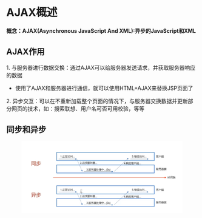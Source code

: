 # AJAX概述

#### 概念：AJAX(Asynchronous JavaScript And XML):异步的JavaScript和XML

## AJAX作用

1\. 与服务器进行数据交换：通过AJAX可以给服务器发送请求，并获取服务器响应的数据

* 使用了AJAX和服务器进行通信，就可以使用HTML+AJAX来替换JSP页面了

2\. 异步交互：可以在不重新加载整个页面的情况下，与服务器交换数据并更新部分网页的技术，如：搜索联想、用户名可否可用校验，等等

## 同步和异步

<figure><img src="../.gitbook/assets/image (20).png" alt=""><figcaption></figcaption></figure>
